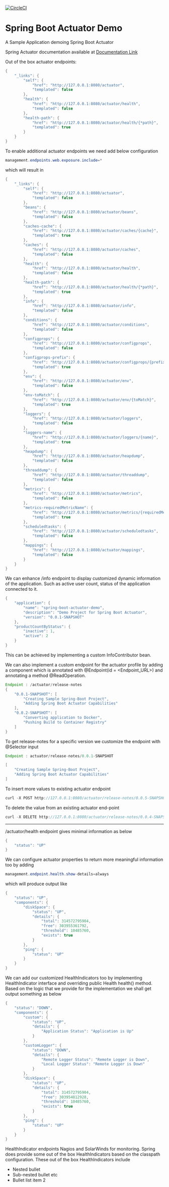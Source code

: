 
[![CircleCI](https://circleci.com/gh/devprathamesh/spring-boot-actuator-demo/tree/main.svg?style=svg)](https://circleci.com/gh/devprathamesh/spring-boot-actuator-demo/tree/main)
# Spring Boot Actuator Demo

A Sample Application demoing Spring Boot Actuator

Spring Actuator documentation available at [Documentation Link](https://docs.spring.io/spring-boot/docs/2.5.6/reference/html/actuator.html "Documentation")

Out of the box actuator endpoints:
```java
{
    "_links": {
        "self": {
            "href": "http://127.0.0.1:8080/actuator",
            "templated": false
        },
        "health": {
            "href": "http://127.0.0.1:8080/actuator/health",
            "templated": false
        },
        "health-path": {
            "href": "http://127.0.0.1:8080/actuator/health/{*path}",
            "templated": true
        }
    }
}
```

To enable additional actuator endpoints we need add below configuration
```java
management.endpoints.web.exposure.include=*
```
which will result in

```java
{
    "_links": {
        "self": {
            "href": "http://127.0.0.1:8080/actuator",
            "templated": false
        },
        "beans": {
            "href": "http://127.0.0.1:8080/actuator/beans",
            "templated": false
        },
        "caches-cache": {
            "href": "http://127.0.0.1:8080/actuator/caches/{cache}",
            "templated": true
        },
        "caches": {
            "href": "http://127.0.0.1:8080/actuator/caches",
            "templated": false
        },
        "health": {
            "href": "http://127.0.0.1:8080/actuator/health",
            "templated": false
        },
        "health-path": {
            "href": "http://127.0.0.1:8080/actuator/health/{*path}",
            "templated": true
        },
        "info": {
            "href": "http://127.0.0.1:8080/actuator/info",
            "templated": false
        },
        "conditions": {
            "href": "http://127.0.0.1:8080/actuator/conditions",
            "templated": false
        },
        "configprops": {
            "href": "http://127.0.0.1:8080/actuator/configprops",
            "templated": false
        },
        "configprops-prefix": {
            "href": "http://127.0.0.1:8080/actuator/configprops/{prefix}",
            "templated": true
        },
        "env": {
            "href": "http://127.0.0.1:8080/actuator/env",
            "templated": false
        },
        "env-toMatch": {
            "href": "http://127.0.0.1:8080/actuator/env/{toMatch}",
            "templated": true
        },
        "loggers": {
            "href": "http://127.0.0.1:8080/actuator/loggers",
            "templated": false
        },
        "loggers-name": {
            "href": "http://127.0.0.1:8080/actuator/loggers/{name}",
            "templated": true
        },
        "heapdump": {
            "href": "http://127.0.0.1:8080/actuator/heapdump",
            "templated": false
        },
        "threaddump": {
            "href": "http://127.0.0.1:8080/actuator/threaddump",
            "templated": false
        },
        "metrics": {
            "href": "http://127.0.0.1:8080/actuator/metrics",
            "templated": false
        },
        "metrics-requiredMetricName": {
            "href": "http://127.0.0.1:8080/actuator/metrics/{requiredMetricName}",
            "templated": true
        },
        "scheduledtasks": {
            "href": "http://127.0.0.1:8080/actuator/scheduledtasks",
            "templated": false
        },
        "mappings": {
            "href": "http://127.0.0.1:8080/actuator/mappings",
            "templated": false
        }
    }
} 
```

We can enhance /info endpoint to display customized dynamic information of the application.
Such as active user count, status of the application connected to it.
```java
{
    "application": {
        "name": "spring-boot-actuator-demo",
        "description": "Demo Project for Spring Boot Actuator",
        "version": "0.0.1-SNAPSHOT"
    },
    "productCountByStatus": {
        "inactive": 1,
        "active": 2
    }
}
```
This can be achieved by implementing a custom InfoContributor bean.

We can also implement a custom endpoint for the actuator profile by adding a component which is annotated with 
@Endpoint(id = <Endpoint_URL>) and annotating a method @ReadOperation.

```java
Endpoint : /actuator/release-notes
{
    "0.0.1-SNAPSHOT": [
        "Creating Sample Spring-Boot Project",
        "Adding Spring Boot Actuator Capabilities"
    ],
    "0.0.2-SNAPSHOT": [
        "Converting application to Docker",
        "Pushing Build to Container Registry"
    ]
}
```
To get release-notes for a specific version we customize the endpoint with @Selector input

``` java
Endpoint : actuator/release-notes/0.0.1-SNAPSHOT

[
    "Creating Sample Spring-Boot Project",
    "Adding Spring Boot Actuator Capabilities"
]
```

To insert more values to existing actuator endpoint
```java
curl -X POST http://127.0.0.1:8080/actuator/release-notes/0.0.5-SNAPSHOT -H "Content-Type: application/json" -d "{\"releaseNotes\" : \"Creating Sample Spring-Boot Project,Adding Spring Boot Actuator Capabilities\"}"
```

To delete the value from an existing actuator end-point
```java
curl -X DELETE http://127.0.0.1:8080/actuator/release-notes/0.0.4-SNAPSHOT
```
--------------------------------------

/actuator/health endpoint gives minimal information as below
```java
{
    "status": "UP"
}
```
We can configure actuator properties to return more meaningful information too by adding
```java
management.endpoint.health.show-details=always
```
which will produce output like
```java
{
    "status": "UP",
    "components": {
        "diskSpace": {
            "status": "UP",
            "details": {
                "total": 314572795904,
                "free": 303955361792,
                "threshold": 10485760,
                "exists": true
            }
        },
        "ping": {
            "status": "UP"
        }
    }
}
```

We can add our customized HealthIndicators too by implementing HealthIndicator interface
and overriding public Health health() method. Based on the logic that we provide for the implementation we shall get output something as below
```java
{
    "status": "DOWN",
    "components": {
        "custom": {
            "status": "UP",
            "details": {
                "Application Status": "Application is Up"
            }
        },
        "customLogger": {
            "status": "DOWN",
            "details": {
                "Remote Logger Status": "Remote Logger is Down",
                "Local Logger Status": "Remote Logger is Down"
            }
        },
        "diskSpace": {
            "status": "UP",
            "details": {
                "total": 314572795904,
                "free": 303954812928,
                "threshold": 10485760,
                "exists": true
            }
        },
        "ping": {
            "status": "UP"
        }
    }
}
```
HealthIndicator endpoints  Nagios and SolarWinds for monitoring.
Spring does provide some out of the box HealthIndicators based on the classpath configuration.
These out of the box HealthIndicators include

* Nested bullet
* Sub-nested bullet etc
* Bullet list item 2
